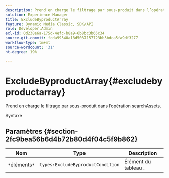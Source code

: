 ```yaml
---
description: Prend en charge le filtrage par sous-produit dans l’opération searchAssets.
solution: Experience Manager
title: ExcludeByproductArray
feature: Dynamic Media Classic, SDK/API
role: Developer,Admin
exl-id: 0d238e6a-175d-4efc-b8a9-6b8bc3b65c34
source-git-commit: fcda99340a18d5037157723bb3bdca5fa9df3277
workflow-type: tm+mt
source-wordcount: '31'
ht-degree: 19%

---
```


# ExcludeByproductArray{#excludebyproductarray}

Prend en charge le filtrage par sous-produit dans l’opération searchAssets.

Syntaxe

## Paramètres {#section-2fc9bea56b6d4b72b80d4f04c5f9b862}

| Nom | Type | Description |
|---|---|---|
| `*`éléments`*` | `types:ExcludeByproductCondition` | Élément du tableau . |
